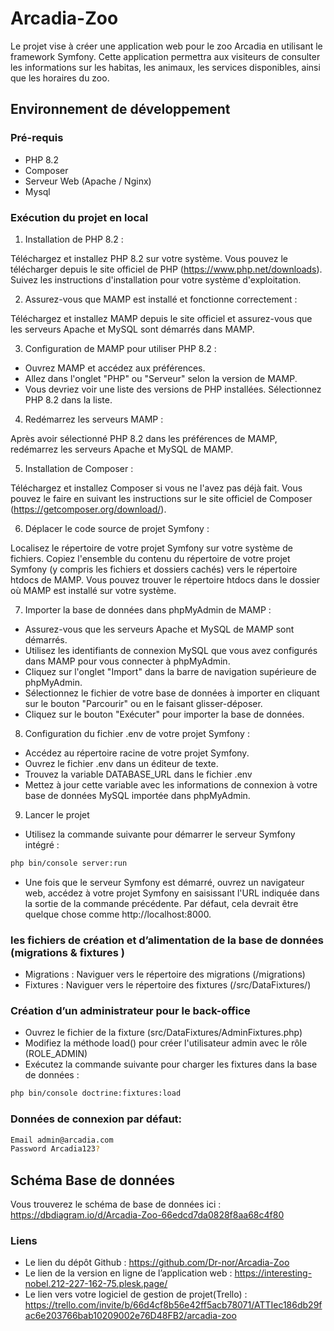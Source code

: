 # Arcadia-Zoo
Le projet vise à créer une application web pour le zoo Arcadia en utilisant le framework Symfony. Cette application permettra aux visiteurs de consulter les informations sur les habitas, les animaux, les services disponibles, ainsi que les horaires du zoo.
## Environnement de développement

### Pré-requis

* PHP 8.2
* Composer
* Serveur Web (Apache / Nginx)
* Mysql


### Exécution du projet en local

1. Installation de PHP 8.2 :

Téléchargez et installez PHP 8.2 sur votre système. Vous pouvez le télécharger depuis le site officiel de PHP (https://www.php.net/downloads).
Suivez les instructions d'installation pour votre système d'exploitation.

2. Assurez-vous que MAMP est installé et fonctionne correctement :

Téléchargez et installez MAMP depuis le site officiel et assurez-vous que les serveurs Apache et MySQL sont démarrés dans MAMP.

3. Configuration de MAMP pour utiliser PHP 8.2 :

* Ouvrez MAMP et accédez aux préférences.
* Allez dans l'onglet "PHP" ou "Serveur" selon la version de MAMP.
* Vous devriez voir une liste des versions de PHP installées. Sélectionnez PHP 8.2 dans la liste.

4. Redémarrez les serveurs MAMP :

Après avoir sélectionné PHP 8.2 dans les préférences de MAMP, redémarrez les serveurs Apache et MySQL de MAMP.

5. Installation de Composer :

Téléchargez et installez Composer si vous ne l'avez pas déjà fait. Vous pouvez le faire en suivant les instructions sur le site officiel de Composer (https://getcomposer.org/download/).

6. Déplacer le code source de projet Symfony :

Localisez le répertoire de votre projet Symfony sur votre système de fichiers.
Copiez l'ensemble du contenu du répertoire de votre projet Symfony (y compris les fichiers et dossiers cachés) vers le répertoire htdocs de MAMP. Vous pouvez trouver le répertoire htdocs dans le dossier où MAMP est installé sur votre système.

7. Importer la base de données dans phpMyAdmin de MAMP :

* Assurez-vous que les serveurs Apache et MySQL de MAMP sont démarrés.
* Utilisez les identifiants de connexion MySQL que vous avez configurés dans MAMP pour vous connecter à phpMyAdmin.
* Cliquez sur l'onglet "Import" dans la barre de navigation supérieure de phpMyAdmin.
* Sélectionnez le fichier de votre base de données à importer en cliquant sur le bouton "Parcourir" ou en le faisant glisser-déposer.
* Cliquez sur le bouton "Exécuter" pour importer la base de données.

8. Configuration du fichier .env de votre projet Symfony :

* Accédez au répertoire racine de votre projet Symfony.
* Ouvrez le fichier .env dans un éditeur de texte.
* Trouvez la variable DATABASE_URL dans le fichier .env
* Mettez à jour cette variable avec les informations de connexion à votre base de données MySQL importée dans phpMyAdmin.

9. Lancer le projet

* Utilisez la commande suivante pour démarrer le serveur Symfony intégré :
``` bash
php bin/console server:run

```
* Une fois que le serveur Symfony est démarré, ouvrez un navigateur web, accédez à votre projet Symfony en saisissant l'URL indiquée dans la sortie de la commande précédente. Par défaut, cela devrait être quelque chose comme http://localhost:8000.

### les fichiers de création et d’alimentation de la base de données (migrations & fixtures )

* Migrations :  Naviguer vers le répertoire des migrations (/migrations)
* Fixtures : Naviguer vers le répertoire des fixtures  (/src/DataFixtures/)

### Création d’un administrateur pour le back-office

* Ouvrez le fichier de la fixture (src/DataFixtures/AdminFixtures.php)
* Modifiez la méthode load() pour créer l'utilisateur admin avec le rôle (ROLE_ADMIN)
* Exécutez la commande suivante pour charger les fixtures dans la base de données :
``` bash
php bin/console doctrine:fixtures:load

```

### Données de connexion par défaut:

``` bash
Email admin@arcadia.com
Password Arcadia123?

```





## Schéma Base de données
Vous trouverez le schéma de base de données ici : https://dbdiagram.io/d/Arcadia-Zoo-66edcd7da0828f8aa68c4f80

### Liens
* Le lien du  dépôt Github : https://github.com/Dr-nor/Arcadia-Zoo
* Le lien de la version en ligne de l’application web : https://interesting-nobel.212-227-162-75.plesk.page/
* Le lien vers votre logiciel de gestion de projet(Trello) : https://trello.com/invite/b/66d4cf8b56e42ff5acb78071/ATTIec186db29fac6e203766bab10209002e76D48FB2/arcadia-zoo